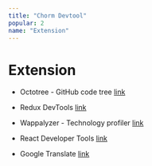 ```yaml
---
title: "Chorm Devtool"
popular: 2
name: "Extension"
---
```


# Extension

- Octotree - GitHub code tree [link](https://chrome.google.com/webstore/detail/octotree-github-code-tree/bkhaagjahfmjljalopjnoealnfndnagc)

- Redux DevTools
  [link](https://chrome.google.com/webstore/detail/redux-devtools/lmhkpmbekcpmknklioeibfkpmmfibljd?hl=en)

- Wappalyzer - Technology profiler
  [link](https://chrome.google.com/webstore/detail/wappalyzer-technology-pro/gppongmhjkpfnbhagpmjfkannfbllamg?hl=fr)

- React Developer Tools
  [link](https://chrome.google.com/webstore/detail/react-developer-tools/fmkadmapgofadopljbjfkapdkoienihi?hl=en)

- Google Translate
  [link](https://chrome.google.com/webstore/detail/google-translate/aapbdbdomjkkjkaonfhkkikfgjllcleb?hl=en)
